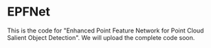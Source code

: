 # EPFNet
This is the code for "Enhanced Point Feature Network for Point Cloud Salient Object Detection". 
We will upload the complete code soon.
